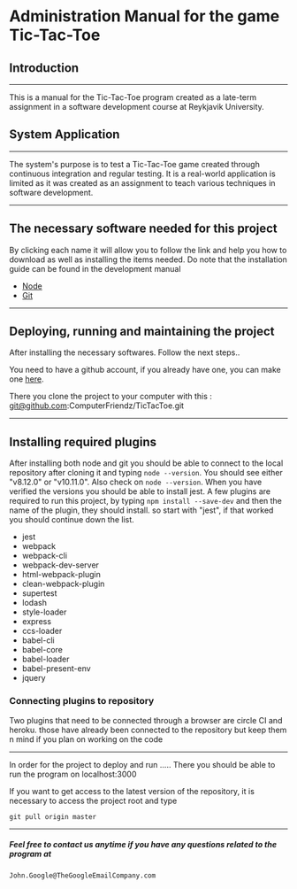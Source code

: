 # Administration Manual for the game Tic-Tac-Toe

## Introduction 
---
This is a manual for the Tic-Tac-Toe program created as a late-term assignment in a software development course at Reykjavik University.

## System Application
----
The system's purpose is to test a Tic-Tac-Toe game created through continuous integration and regular testing. It is a real-world application is limited as it was created as an assignment to teach various techniques in software development.

---
## The necessary software needed for this project
By clicking each name it will allow you to follow the link and help you how to download as well as installing the items needed. Do note that the installation guide can be found in the development manual

* [Node](https://nodejs.org/en/download/)
* [Git](https://git-scm.com/downloads)

----

## Deploying, running and maintaining the project
After installing the necessary softwares. Follow the next steps..

You need to have a github account, if you already have one, you can make one [here](https://github.com/).

There you clone the project to your computer with this : git@github.com:ComputerFriendz/TicTacToe.git 

---
## Installing required plugins

After installing both node and git you should be able to connect to the local repository after cloning it and typing `node --version`. You should see either "v8.12.0" or "v10.11.0". Also check on `node --version`.
When you have verified the versions you should be able to install jest. A few plugins are required to run this project, by typing `npm install --save-dev` and then the name of the plugin, they should install. 
so start with "jest", if that worked you should continue down the list.
* jest
* webpack
* webpack-cli
* webpack-dev-server
* html-webpack-plugin
* clean-webpack-plugin
* supertest
* lodash
* style-loader
* express
* ccs-loader
* babel-cli
* babel-core
* babel-loader
* babel-present-env
* jquery



### Connecting plugins to repository

Two plugins that need to be connected through a browser are circle CI and heroku. those have already been connected to the repository but keep them n mind if you plan on working on the code

---
In order for the project to deploy and run ..... There you should be able to run the program on localhost:3000

If you want to get access to the latest version of the repository, it is necessary to access the project root and type 

`git pull origin master`

---
##### Feel free to contact us anytime if you have any questions related to the program at
`John.Google@TheGoogleEmailCompany.com`
